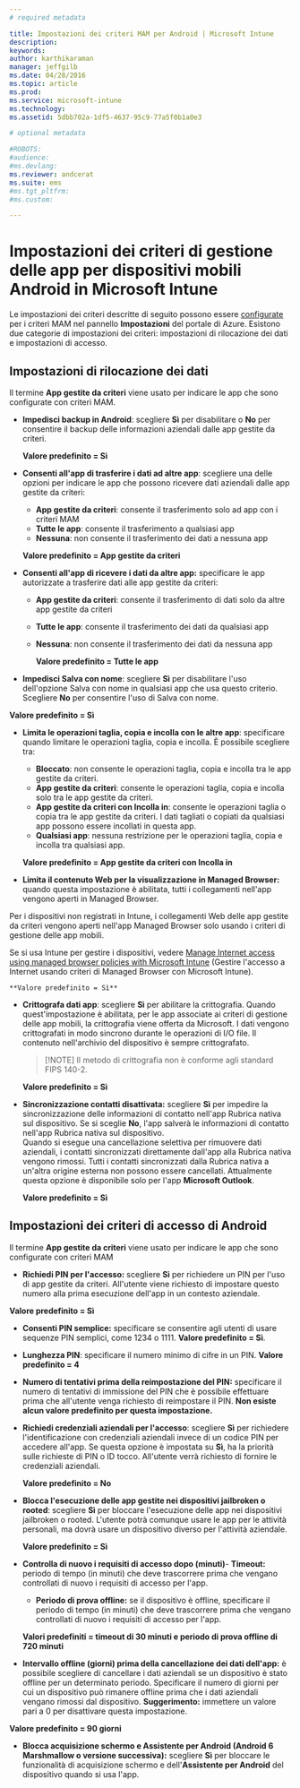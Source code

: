 ```yaml
---
# required metadata

title: Impostazioni dei criteri MAM per Android | Microsoft Intune
description:
keywords:
author: karthikaraman
manager: jeffgilb
ms.date: 04/28/2016
ms.topic: article
ms.prod:
ms.service: microsoft-intune
ms.technology:
ms.assetid: 5dbb702a-1df5-4637-95c9-77a5f0b1a0e3

# optional metadata

#ROBOTS:
#audience:
#ms.devlang:
ms.reviewer: andcerat
ms.suite: ems
#ms.tgt_pltfrm:
#ms.custom:

---
```


# Impostazioni dei criteri di gestione delle app per dispositivi mobili Android in Microsoft Intune
Le impostazioni dei criteri descritte di seguito possono essere [configurate](create-and-deploy-mobile-app-management-policies-with-microsoft-intune.md) per i criteri MAM nel pannello **Impostazioni** del portale di Azure.
Esistono due categorie di impostazioni dei criteri: impostazioni di rilocazione dei dati e impostazioni di accesso.

##  Impostazioni di rilocazione dei dati
Il termine **App gestite da criteri** viene usato per indicare le app che sono configurate con criteri MAM.
- **Impedisci backup in Android**: scegliere **Sì** per disabilitare o **No** per consentire il backup delle informazioni aziendali dalle app gestite da criteri.

  **Valore predefinito = Sì**
- **Consenti all'app di trasferire i dati ad altre app**: scegliere una delle opzioni per indicare le app che possono ricevere dati aziendali dalle app gestite da criteri:
  -   **App gestite da criteri**: consente il trasferimento solo ad app con i criteri MAM
  -   **Tutte le app**: consente il trasferimento a qualsiasi app
  -   **Nessuna**: non consente il trasferimento dei dati a nessuna app

  **Valore predefinito = App gestite da criteri**
- **Consenti all'app di ricevere i dati da altre app:** specificare le app autorizzate a trasferire dati alle app gestite da criteri:
  -   **App gestite da criteri**: consente il trasferimento di dati solo da altre app gestite da criteri
  -   **Tutte le app**: consente il trasferimento dei dati da qualsiasi app
  -   **Nessuna**: non consente il trasferimento dei dati da nessuna app

      **Valore predefinito = Tutte le app**

-   **Impedisci Salva con nome**: scegliere **Sì** per disabilitare l'uso dell'opzione Salva con nome in qualsiasi app che usa questo criterio. Scegliere **No** per consentire l'uso di Salva con nome.

  **Valore predefinito = Sì**
- **Limita le operazioni taglia, copia e incolla con le altre app**: specificare quando limitare le operazioni taglia, copia e incolla. È possibile scegliere tra:
  -   **Bloccato**: non consente le operazioni taglia, copia e incolla tra le app gestite da criteri.
  -   **App gestite da criteri**: consente le operazioni taglia, copia e incolla solo tra le app gestite da criteri.
  -   **App gestite da criteri con Incolla in**: consente le operazioni taglia o copia tra le app gestite da criteri. I dati tagliati o copiati da qualsiasi app possono essere incollati in questa app.
  -   **Qualsiasi app**: nessuna restrizione per le operazioni taglia, copia e incolla tra qualsiasi app.

    **Valore predefinito = App gestite da criteri con Incolla in**
-   **Limita il contenuto Web per la visualizzazione in Managed Browser:** quando questa impostazione è abilitata, tutti i collegamenti nell'app vengono aperti in Managed Browser.

  Per i dispositivi non registrati in Intune, i collegamenti Web delle app gestite da criteri vengono aperti nell'app Managed Browser solo usando i criteri di gestione delle app mobili.

  Se si usa Intune per gestire i dispositivi, vedere [Manage Internet access using managed browser policies with Microsoft Intune](manage-internet-access-using-managed-browser-policies.md) (Gestire l'accesso a Internet usando criteri di Managed Browser con Microsoft Intune).

    **Valore predefinito = Sì**
- **Crittografa dati app**: scegliere **Sì** per abilitare la crittografia. Quando quest'impostazione è abilitata, per le app associate ai criteri di gestione delle app mobili, la crittografia viene offerta da Microsoft. I dati vengono crittografati in modo sincrono durante le operazioni di I/O file. Il contenuto nell'archivio del dispositivo è sempre crittografato.
  >[!NOTE] Il metodo di crittografia non è conforme agli standard FIPS 140-2.

  **Valore predefinito = Sì**

- **Sincronizzazione contatti disattivata:** scegliere **Sì** per impedire la sincronizzazione delle informazioni di contatto nell'app Rubrica nativa sul dispositivo. Se si sceglie **No**, l'app salverà le informazioni di contatto nell'app Rubrica nativa sul dispositivo.<br/>Quando si esegue una cancellazione selettiva per rimuovere dati aziendali, i contatti sincronizzati direttamente dall'app alla Rubrica nativa vengono rimossi. Tutti i contatti sincronizzati dalla Rubrica nativa a un'altra origine esterna non possono essere cancellati. Attualmente questa opzione è disponibile solo per l'app **Microsoft Outlook**.

  **Valore predefinito = Sì**

##  Impostazioni dei criteri di accesso di Android
Il termine **App gestite da criteri** viene usato per indicare le app che sono configurate con criteri MAM

- **Richiedi PIN per l'accesso:** scegliere **Sì** per richiedere un PIN per l'uso di app gestite da criteri. All'utente viene richiesto di impostare questo numero alla prima esecuzione dell'app in un contesto aziendale.

 **Valore predefinito = Sì**

 -  **Consenti PIN semplice:** specificare se consentire agli utenti di usare sequenze PIN semplici, come 1234 o 1111. **Valore predefinito = Sì**.
 - **Lunghezza PIN**: specificare il numero minimo di cifre in un PIN. **Valore predefinito = 4**
 - **Numero di tentativi prima della reimpostazione del PIN:** specificare il numero di tentativi di immissione del PIN che è possibile effettuare prima che all'utente venga richiesto di reimpostare il PIN. **Non esiste alcun valore predefinito per questa impostazione.**
- **Richiedi credenziali aziendali per l'accesso**: scegliere **Sì** per richiedere l'identificazione con credenziali aziendali invece di un codice PIN per accedere all'app.  Se questa opzione è impostata su **Sì**, ha la priorità sulle richieste di PIN o ID tocco.  All'utente verrà richiesto di fornire le credenziali aziendali.

  **Valore predefinito = No**
- **Blocca l'esecuzione delle app gestite nei dispositivi jailbroken o rooted**: scegliere **Sì** per bloccare l'esecuzione delle app nei dispositivi jailbroken o rooted. L'utente potrà comunque usare le app per le attività personali, ma dovrà usare un dispositivo diverso per l'attività aziendale.

  **Valore predefinito = Sì**
- **Controlla di nuovo i requisiti di accesso dopo (minuti)**-   **Timeout:** periodo di tempo (in minuti) che deve trascorrere prima che vengano controllati di nuovo i requisiti di accesso per l'app.
  -   **Periodo di prova offline:** se il dispositivo è offline, specificare il periodo di tempo (in minuti) che deve trascorrere prima che vengano controllati di nuovo i requisiti di accesso per l'app.

    **Valori predefiniti = timeout di 30 minuti e periodo di prova offline di 720 minuti**

-   **Intervallo offline (giorni) prima della cancellazione dei dati dell'app:** è possibile scegliere di cancellare i dati aziendali se un dispositivo è stato offline per un determinato periodo.  Specificare il numero di giorni per cui un dispositivo può rimanere offline prima che i dati aziendali vengano rimossi dal dispositivo. **Suggerimento:** immettere un valore pari a 0 per disattivare questa impostazione.

  **Valore predefinito = 90 giorni**
- **Blocca acquisizione schermo e Assistente per Android (Android 6 Marshmallow o versione successiva):** scegliere **Sì** per bloccare le funzionalità di acquisizione schermo e dell'**Assistente per Android** del dispositivo quando si usa l'app.


<!--HONumber=Jun16_HO2-->


